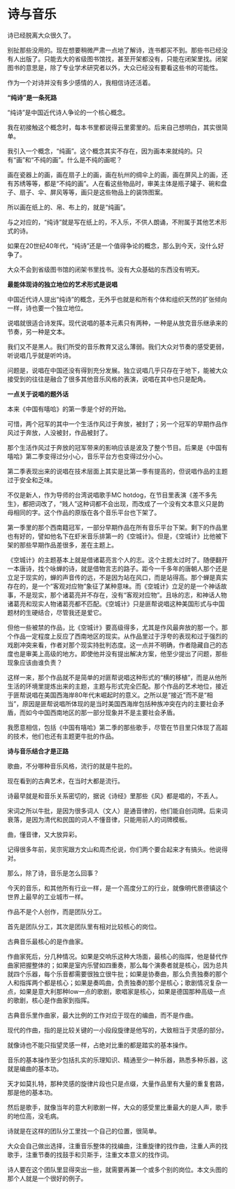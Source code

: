 # 诗与音乐

诗已经脱离大众很久了。

别扯那些没用的。现在想要稍微严肃一点地了解诗，连书都买不到。那些书已经没有人出版了。只能去大的省级图书馆找，甚至开架都没有，只能在闭架里找。闭架图书的意思是，除了专业学术研究者以外，大众已经没有要看这些书的可能性。

作为一个对诗并没有多少感情的人，我相信诗还活着。

**“纯诗”是一条死路**

“纯诗”是中国近代诗人争论的一个核心概念。

我在初接触这个概念时，每本书里都说得云里雾里的。后来自己想明白，其实很简单。

我引入一个概念，“纯画”。这个概念其实不存在，因为画本来就纯的。只有“画”和“不纯的画”。什么是不纯的画呢？

画在瓷器上的画，画在扇子上的画，画在杭州的绸伞上的画，画在屏风上的画，还有苏绣等等，都是“不纯的画”。人在看这些物品时，审美主体是瓶子罐子、碗和盘子、扇子、伞、屏风等等，画只是这些物品上的装饰图案。

所以画在纸上的、帛、布上的，就是“纯画”。

与之对应的，“纯诗”就是写在纸上的，不入乐，不供人朗诵，不附属于其他艺术形式的诗。

如果在20世纪40年代，“纯诗”还是一个值得争论的概念，那么到今天，没什么好争了。

大众不会到省级图书馆的闭架书里找书。没有大众基础的东西没有明天。

**最能体现诗的独立地位的艺术形式是说唱**

中国近代诗人提出“纯诗”的概念，无外乎也就是和所有个体和组织天然的扩张倾向一样，诗也要一个独立地位。

说唱就很适合诗发挥。现代说唱的基本元素只有两种，一种是从放克音乐继承来的节奏，另一种是文本。

我们又不是黑人。我们所受的音乐教育又这么薄弱。我们大众对节奏的感受更弱，听说唱几乎就是听吟诗。

问题是，说唱在中国还没有得到充分发展。独立说唱几乎只存在于地下，能被大众接受到的往往是融合了很多其他音乐风格的表演，说唱在其中也只是配角。

**一点关于说唱的题外话**

本来《中国有嘻哈》的第一季是个好的开始。

可惜，两个冠军的其中一个生活作风过于奔放，被封了；另一个冠军的早期作品作风过于奔放，人没被封，作品被封了。

那个生活作风过于奔放的冠军带来的影响应该是波及了整个节目。后果是《中国有嘻哈》第二季变得过分小心，音乐平台方也变得过分小心。

第二季表现出来的说唱在技术层面上其实是比第一季有提高的，但说唱作品的主题过于安全和乏味。

不仅是新人，作为导师的台湾说唱歌手MC hotdog，在节目里表演《差不多先生》，都把词改了，“贱人”这种词都不会出现，而改成了一个没有文本意义只是韵母相同的字。这个作品的原版在各个音乐平台也下架了。

第一季里的那个西南籍冠军，一部分早期作品在所有音乐平台下架。剩下的作品里也有好的，譬如他名下在虾米音乐排第一的《空城计》。但是，《空城计》比他被下架的那些早期作品差很多，差在主题上。

《空城计》的主题基本上就是借诸葛亮言个人的志。这个主题太过时了。随便翻开一本唐诗，找个咏蝉的诗，就是借物言志的路子。距今一千多年的唐朝人那个还是立足于现实的，蝉的声音传的远，不是因为站在风口，而是站得高。那个蝉是真实存在的，是一个“客观对应物”象征了某种意味。而《空城计》立足的是一个神话故事，不是现实，那个诸葛亮并不存在，没有“客观对应物”。且咏的志，和神话人物诸葛亮和现实人物诸葛亮都不匹配。《空城计》只是匪帮说唱这种美国形式与中国题材的生硬结合，尽管我还是爱它。

但他一些被禁的作品，比《空城计》要高级得多，尤其是作风最奔放的那一个。那个作品一定程度上反应了西南地区的现实。从作品里过于浮夸的表现和过于强烈的戏剧冲突来看，作者对那个现实持批判态度。这一点并不明确，作者隐藏自己的态度也是审美上高级的地方。即使他并没有提出解决方案，他至少提出了问题，那些现象应该由谁负责？

这样一来，那个作品就不是简单的对匪帮说唱这种形式的“横的移植”，而是从他所生活的环境里提炼出来的主题，主题与形式完全匹配。那个作品的艺术地位，接近于匪帮说唱在美国西海岸80年代末崛起时的意义。之所以是“接近”而不是“相当”，原因是匪帮说唱所体现的是当时美国西海岸包括种族冲突在内的主要社会矛盾，而如今中国西南地区的那一部分现象并不是主要社会矛盾。

我愿意相信，包括《中国有嘻哈》第二季的那些歌手，尽管在节目里只体现了高超的技术，他们也还有主题更牛批的作品。

**诗与音乐结合才是正路**

歌曲，不分哪种音乐风格，流行的就是牛批的。

现在看到的古典艺术，在当时大都是流行。

诗最早就是和音乐关系密切的，据说《诗经》里那些《风》都是唱的，不丢人。

宋词之所以牛批，是因为很多词人（文人）是通音律的，他们能自创词牌。后来词衰落，是因为清代和民国的词人不懂音律，只能用前人的词牌模板。

曲，懂音律，又大放异彩。

记得很多年前，吴宗宪跟方文山和周杰伦说，你们两个要合起来才有搞头。他说得对。

那么，除了诗，音乐是怎么回事？

今天的音乐，和其他所有行业一样，是一个高度分工的行业，就像明代景德镇这个世界上最早的工业城市一样。

作品不是个人创作，而是团队分工。

首先是团队分工，其次是团队里有相对比较核心的岗位。

古典音乐最核心的是作曲家。

作曲家死后，分几种情况。如果是交响乐这种大场面，最核心的指挥，他是替代作曲家把握整体的；如果是室内乐譬如四重奏，那么每个演奏者就是核心，因为总共就四个乐器，每个乐音都需要很独立很牛批；如果是协奏曲，那么负责独奏的那个人和指挥两个都是核心；如果是奏鸣曲，负责独奏的那个是核心；歌剧情况复杂一点，如果是意大利那种low一点的歌剧，歌唱家是核心，如果是德国那种高级一点的歌剧，核心是作曲家到指挥。

古典音乐里作曲家，最大比例的工作对应于现在的编曲，而不是作曲。

现代的作曲，指的是比较关键的一小段段旋律是他写的，大致相当于灵感的部分。

就像诗也不能只指望灵感一样，占绝对比重的都是踏实的基本操作。

音乐的基本操作至少包括扎实的乐理知识、精通至少一种乐器，熟悉多种乐器，这就是编曲的基本功。

天才如莫扎特，那种灵感的旋律片段也只是点缀，大量作品里有大量的重复套路，那是他的基本功。

然后是歌手，就像当年的意大利歌剧一样，大众的感受里比重最大的是人声，歌手的地位高，没毛病。

诗就是在这样的团队分工里找一个自己的位置，很简单。

大众会自己做出选择，注重音乐整体的找编曲，注重旋律的找作曲，注重人声的找歌手，注重节奏的找鼓手和贝斯手，注重文本意义的找作词。

诗人要在这个团队里显得突出一些，就需要再兼一个或多个别的岗位。本文头图的那个人就是一个很好的例子。

